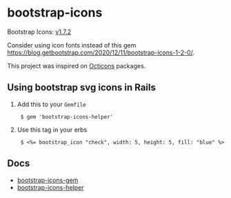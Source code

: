 # bootstrap-icons

Bootstrap Icons: [v1.7.2](https://github.com/twbs/icons/releases/tag/v1.7.2)

Consider using icon fonts instead of this gem https://blog.getbootstrap.com/2020/12/11/bootstrap-icons-1-2-0/.

This project was inspired on [Octicons](https://github.com/primer/octicons) packages.

## Using bootstrap svg icons in Rails

1. Add this to your `Gemfile`
   
        $ gem 'bootstrap-icons-helper'

2. Use this tag in your erbs

        $ <%= bootstrap_icon "check", width: 5, height: 5, fill: "blue" %>

## Docs

 - [bootstrap-icons-gem](/bootstrap-icons-gem)
 - [bootstrap-icons-helper](/bootstrap-icons-helper)